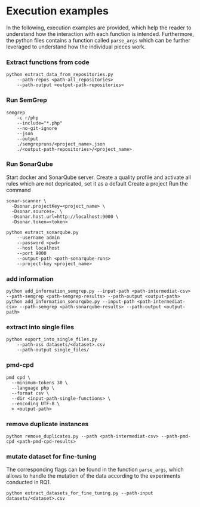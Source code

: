 # Execution examples 
In the following, execution examples are provided, which help the reader to understand how the interaction with each function is intended. Furthermore, the python files contains a function called `parse_args` which can be further leveraged to understand how the individual pieces work. 


### Extract functions from code
```{cli}
python extract_data_from_repositories.py 
    --path-repos <path-all_repositories> 
    --path-output <output-path-repositories>
```

### Run SemGrep
```{cli}
semgrep 
    -c r/php 
    --include="*.php" 
    --no-git-ignore 
    --json 
    --output 
    ./semgrepruns/<project_name>.json 
    ./<output-path-repositories>/<project_name>
```

### Run SonarQube

Start docker and SonarQube server.
Create a quality profile and activate all rules which are not depricated, set it as a default
Create a project
Run the command 

```commandline
sonar-scanner \
  -Dsonar.projectKey=<project_name> \
  -Dsonar.sources=. \
  -Dsonar.host.url=http://localhost:9000 \
  -Dsonar.token=<token>
```

```
python extract_sonarqube.py 
    --username admin 
    --password <pwd> 
    --host localhost 
    --port 9000 
    --output-path <path-sonarqube-runs> 
    --project-key <project_name> 
```

### add information
```
python add_information_semgrep.py --input-path <path-intermediat-csv> --path-semgrep <path-semgrep-results> --path-output <output-path>
python add_information_sonarqube.py --input-path <path-intermediat-csv> --path-semgrep <path-sonarqube-results> --path-output <output-path>
```

### extract into single files
```commandline
python export_into_single_files.py 
    --path-oss datasets/<dataset>.csv 
    --path-output single_files/
```

### pmd-cpd
```commandline
pmd cpd \
  --minimum-tokens 30 \
  --language php \
  --format csv \
  --dir <input-path-single-functions> \
  --encoding UTF-8 \
  > <output-path>
```

### remove duplicate instances
```commandline
python remove_duplicates.py --path <path-intermediat-csv> --path-pmd-cpd <path-pmd-cpd-results>
```

### mutate dataset for fine-tuning
The corresponding flags can be found in the function `parse_args`, which allows to handle the mutation of the data according to the experiments conducted in RQ1.
```commandline
python extract_datasets_for_fine_tuning.py --path-input datasets/<dataset>.csv
```
